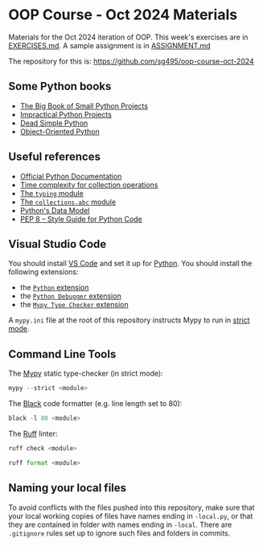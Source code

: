 # OOP Course - Oct 2024 Materials

Materials for the Oct 2024 iteration of OOP.
This week's exercises are in [EXERCISES.md](EXERCISES.md).
A sample assignment is in [ASSIGNMENT.md](ASSIGNMENT.md)

The repository for this is: https://github.com/sg495/oop-course-oct-2024


## Some Python books

- [The Big Book of Small Python Projects](https://nostarch.com/big-book-small-python-projects)
- [Impractical Python Projects](https://nostarch.com/impracticalpythonprojects)
- [Dead Simple Python](https://nostarch.com/dead-simple-python)
- [Object-Oriented Python](https://nostarch.com/object-oriented-python)

## Useful references

- [Official Python Documentation](https://docs.python.org/3/)
- [Time complexity for collection operations](https://wiki.python.org/moin/TimeComplexity)
- [The ``typing`` module](https://docs.python.org/3/library/typing.html)
- [The ``collections.abc`` module](https://docs.python.org/3/library/collections.abc.html)
- [Python's Data Model](https://docs.python.org/3/reference/datamodel.html)
- [PEP 8 – Style Guide for Python Code](https://peps.python.org/pep-0008/)

## Visual Studio Code

You should install [VS Code](https://code.visualstudio.com/) and set it up for [Python](https://code.visualstudio.com/Docs/languages/python).
You should install the following extensions:

- the [`Python` extension](https://marketplace.visualstudio.com/items?itemName=ms-python.python)
- the [`Python Debugger` extension](https://marketplace.visualstudio.com/items?itemName=ms-python.debugpy)
- the [`Mypy Type Checker` extension](https://marketplace.visualstudio.com/items?itemName=ms-python.mypy-type-checker)

A `mypy.ini` file at the root of this repository instructs Mypy to run in [strict mode](https://mypy.readthedocs.io/en/stable/command_line.html#cmdoption-mypy-strict).

## Command Line Tools

The [Mypy](https://github.com/python/mypy) static type-checker (in strict mode):

```py
mypy --strict <module>
```

The [Black](https://github.com/psf/black) code formatter (e.g. line length set to 80):

```py
black -l 80 <module>
```

The [Ruff](https://github.com/astral-sh/ruff) linter:

```py
ruff check <module>
```

```py
ruff format <module>
```

## Naming your local files

To avoid conflicts with the files pushed into this repository, make sure that your local working copies of files have names ending in `-local.py`, or that they are contained in folder with names ending in `-local`.
There are `.gitignore` rules set up to ignore such files and folders in commits.
